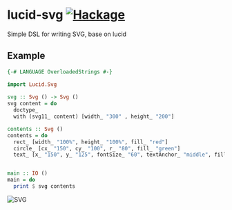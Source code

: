 lucid-svg [![Hackage](https://img.shields.io/hackage/v/lucid-svg.svg?style=flat)](https://hackage.haskell.org/package/lucid-svg)
=========
Simple DSL for writing SVG, base on lucid

## Example

``` haskell
{-# LANGUAGE OverloadedStrings #-}

import Lucid.Svg
 
svg :: Svg () -> Svg ()
svg content = do
  doctype_
  with (svg11_ content) [width_ "300" , height_ "200"]

contents :: Svg ()
contents = do
  rect_ [width_ "100%", height_ "100%", fill_ "red"]
  circle_ [cx_ "150", cy_ "100", r_ "80", fill_ "green"]
  text_ [x_ "150", y_ "125", fontSize_ "60", textAnchor_ "middle", fill_ "white"] "SVG"


main :: IO ()
main = do
  print $ svg contents
```

![SVG](http://i.imgur.com/dXu84xR.png)
